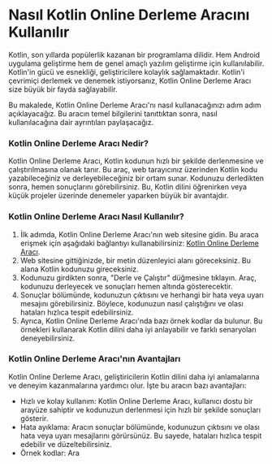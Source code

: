 Nasıl Kotlin Online Derleme Aracını Kullanılır
==============================================

Kotlin, son yıllarda popülerlik kazanan bir programlama dilidir. Hem Android uygulama geliştirme hem de genel amaçlı yazılım geliştirme için kullanılabilir. Kotlin'in gücü ve esnekliği, geliştiricilere kolaylık sağlamaktadır. Kotlin'i çevrimiçi derlemek ve denemek istiyorsanız, Kotlin Online Derleme Aracı size büyük bir fayda sağlayabilir.

Bu makalede, Kotlin Online Derleme Aracı'nı nasıl kullanacağınızı adım adım açıklayacağız. Bu aracın temel bilgilerini tanıttıktan sonra, nasıl kullanılacağına dair ayrıntıları paylaşacağız.

### Kotlin Online Derleme Aracı Nedir?

Kotlin Online Derleme Aracı, Kotlin kodunun hızlı bir şekilde derlenmesine ve çalıştırılmasına olanak tanır. Bu araç, web tarayıcınız üzerinden Kotlin kodu yazabileceğiniz ve derleyebileceğiniz bir ortam sunar. Kodunuzu derledikten sonra, hemen sonuçlarını görebilirsiniz. Bu, Kotlin dilini öğrenirken veya küçük projeler üzerinde denemeler yaparken büyük bir avantajdır.

### Kotlin Online Derleme Aracı Nasıl Kullanılır?

1. İlk adımda, Kotlin Online Derleme Aracı'nın web sitesine gidin. Bu araca erişmek için aşağıdaki bağlantıyı kullanabilirsiniz: [Kotlin Online Derleme Aracı](https://www.onlinecalculatorsfree.com/tr/tools/compile-kotlin-online.html).
2. Web sitesine gittiğinizde, bir metin düzenleyici alanı göreceksiniz. Bu alana Kotlin kodunuzu gireceksiniz.
3. Kodunuzu girdikten sonra, "Derle ve Çalıştır" düğmesine tıklayın. Araç, kodunuzu derleyecek ve sonuçları hemen altında gösterecektir.
4. Sonuçlar bölümünde, kodunuzun çıktısını ve herhangi bir hata veya uyarı mesajını görebilirsiniz. Böylece, kodunuzun nasıl çalıştığını ve olası hataları hızlıca tespit edebilirsiniz.
5. Ayrıca, Kotlin Online Derleme Aracı'nda bazı örnek kodlar da bulunur. Bu örnekleri kullanarak Kotlin dilini daha iyi anlayabilir ve farklı senaryoları deneyebilirsiniz.

### Kotlin Online Derleme Aracı'nın Avantajları

Kotlin Online Derleme Aracı, geliştiricilerin Kotlin dilini daha iyi anlamalarına ve deneyim kazanmalarına yardımcı olur. İşte bu aracın bazı avantajları:

- Hızlı ve kolay kullanım: Kotlin Online Derleme Aracı, kullanıcı dostu bir arayüze sahiptir ve kodunuzun derlenmesi için hızlı bir şekilde sonuçları gösterir.
- Hata ayıklama: Aracın sonuçlar bölümünde, kodunuzun çıktısını ve olası hata veya uyarı mesajlarını görürsünüz. Bu sayede, hataları hızlıca tespit edebilir ve düzeltebilirsiniz.
- Örnek kodlar: Ara